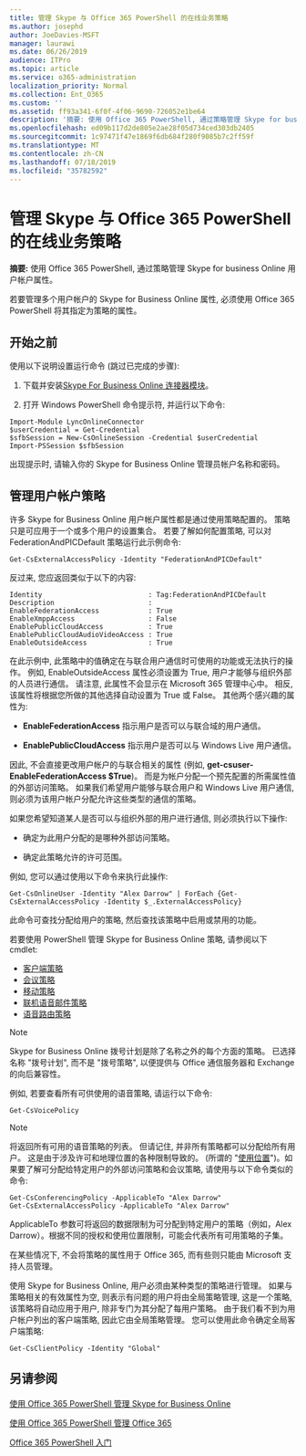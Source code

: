 ```yaml
---
title: 管理 Skype 与 Office 365 PowerShell 的在线业务策略
ms.author: josephd
author: JoeDavies-MSFT
manager: laurawi
ms.date: 06/26/2019
audience: ITPro
ms.topic: article
ms.service: o365-administration
localization_priority: Normal
ms.collection: Ent_O365
ms.custom: ''
ms.assetid: ff93a341-6f0f-4f06-9690-726052e1be64
description: '摘要: 使用 Office 365 PowerShell, 通过策略管理 Skype for business Online 用户帐户属性。'
ms.openlocfilehash: ed09b117d2de805e2ae28f05d734ced303db2405
ms.sourcegitcommit: 1c97471f47e1869f6db684f280f9085b7c2ff59f
ms.translationtype: MT
ms.contentlocale: zh-CN
ms.lasthandoff: 07/18/2019
ms.locfileid: "35782592"
---
```

# <a name="manage-skype-for-business-online-policies-with-office-365-powershell"></a>管理 Skype 与 Office 365 PowerShell 的在线业务策略

 **摘要:** 使用 Office 365 PowerShell, 通过策略管理 Skype for business Online 用户帐户属性。
  
若要管理多个用户帐户的 Skype for Business Online 属性, 必须使用 Office 365 PowerShell 将其指定为策略的属性。
  
## <a name="before-you-begin"></a>开始之前

使用以下说明设置运行命令 (跳过已完成的步骤):
  
1. 下载并安装[Skype For Business Online 连接器模块](https://www.microsoft.com/download/details.aspx?id=39366)。
    
2. 打开 Windows PowerShell 命令提示符, 并运行以下命令: 
    
```
Import-Module LyncOnlineConnector
$userCredential = Get-Credential
$sfbSession = New-CsOnlineSession -Credential $userCredential
Import-PSSession $sfbSession
  ```

出现提示时, 请输入你的 Skype for Business Online 管理员帐户名称和密码。
    
## <a name="manage-user-account-policies"></a>管理用户帐户策略

许多 Skype for Business Online 用户帐户属性都是通过使用策略配置的。 策略只是可应用于一个或多个用户的设置集合。 若要了解如何配置策略, 可以对 FederationAndPICDefault 策略运行此示例命令:
  
```
Get-CsExternalAccessPolicy -Identity "FederationAndPICDefault"
```

反过来, 您应返回类似于以下的内容:
  
```
Identity                          : Tag:FederationAndPICDefault
Description                       :
EnableFederationAccess            : True
EnableXmppAccess                  : False
EnablePublicCloudAccess           : True
EnablePublicCloudAudioVideoAccess : True
EnableOutsideAccess               : True
```

在此示例中, 此策略中的值确定在与联合用户通信时可使用的功能或无法执行的操作。 例如, EnableOutsideAccess 属性必须设置为 True, 用户才能够与组织外部的人员进行通信。 请注意, 此属性不会显示在 Microsoft 365 管理中心中。 相反, 该属性将根据您所做的其他选择自动设置为 True 或 False。 其他两个感兴趣的属性为:
  
- **EnableFederationAccess** 指示用户是否可以与联合域的用户通信。
    
- **EnablePublicCloudAccess** 指示用户是否可以与 Windows Live 用户通信。
    
因此, 不会直接更改用户帐户的与联合相关的属性 (例如, **get-csuser-EnableFederationAccess $True**)。 而是为帐户分配一个预先配置的所需属性值的外部访问策略。 如果我们希望用户能够与联合用户和 Windows Live 用户通信, 则必须为该用户帐户分配允许这些类型的通信的策略。
  
如果您希望知道某人是否可以与组织外部的用户进行通信, 则必须执行以下操作:
  
- 确定为此用户分配的是哪种外部访问策略。
    
- 确定此策略允许的许可范围。
    
例如, 您可以通过使用以下命令来执行此操作:
  
```
Get-CsOnlineUser -Identity "Alex Darrow" | ForEach {Get-CsExternalAccessPolicy -Identity $_.ExternalAccessPolicy}
```

此命令可查找分配给用户的策略, 然后查找该策略中启用或禁用的功能。
  
若要使用 PowerShell 管理 Skype for Business Online 策略, 请参阅以下 cmdlet:

- [客户端策略](https://docs.microsoft.com/previous-versions//mt228132(v=technet.10)#client-policy-cmdlets)
- [会议策略](https://docs.microsoft.com/previous-versions//mt228132(v=technet.10)#conferencing-policy-cmdlets)
- [移动策略](https://docs.microsoft.com/previous-versions//mt228132(v=technet.10)#mobile-policy-cmdlets)
- [联机语音邮件策略](https://docs.microsoft.com/previous-versions//mt228132(v=technet.10)#online-voicemail-policy-cmdlets)
- [语音路由策略](https://docs.microsoft.com/previous-versions//mt228132(v=technet.10)#voice-routing-policy-cmdlets)


> [!NOTE]
> Skype for Business Online 拨号计划是除了名称之外的每个方面的策略。 已选择名称 "拨号计划", 而不是 "拨号策略", 以便提供与 Office 通信服务器和 Exchange 的向后兼容性。 
  
例如, 若要查看所有可供使用的语音策略, 请运行以下命令:
  
```
Get-CsVoicePolicy
```

> [!NOTE]
> 将返回所有可用的语音策略的列表。 但请记住, 并非所有策略都可以分配给所有用户。 这是由于涉及许可和地理位置的各种限制导致的。 (所谓的 "[使用位置](https://msdn.microsoft.com/en-us/library/azure/dn194136.aspx)")。如果要了解可分配给特定用户的外部访问策略和会议策略, 请使用与以下命令类似的命令: 

```
Get-CsConferencingPolicy -ApplicableTo "Alex Darrow"
Get-CsExternalAccessPolicy -ApplicableTo "Alex Darrow"
```

ApplicableTo 参数可将返回的数据限制为可分配到特定用户的策略（例如，Alex Darrow）。根据不同的授权和使用位置限制，可能会代表所有可用策略的子集。 
  
在某些情况下, 不会将策略的属性用于 Office 365, 而有些则只能由 Microsoft 支持人员管理。 
  
使用 Skype for Business Online, 用户必须由某种类型的策略进行管理。 如果与策略相关的有效属性为空, 则表示有问题的用户将由全局策略管理, 这是一个策略, 该策略将自动应用于用户, 除非专门为其分配了每用户策略。 由于我们看不到为用户帐户列出的客户端策略, 因此它由全局策略管理。 您可以使用此命令确定全局客户端策略:
  
```
Get-CsClientPolicy -Identity "Global"
```

## <a name="see-also"></a>另请参阅

#### 

[使用 Office 365 PowerShell 管理 Skype for Business Online](manage-skype-for-business-online-with-office-365-powershell.md)
  
[使用 Office 365 PowerShell 管理 Office 365](manage-office-365-with-office-365-powershell.md)
  
[Office 365 PowerShell 入门](getting-started-with-office-365-powershell.md)

